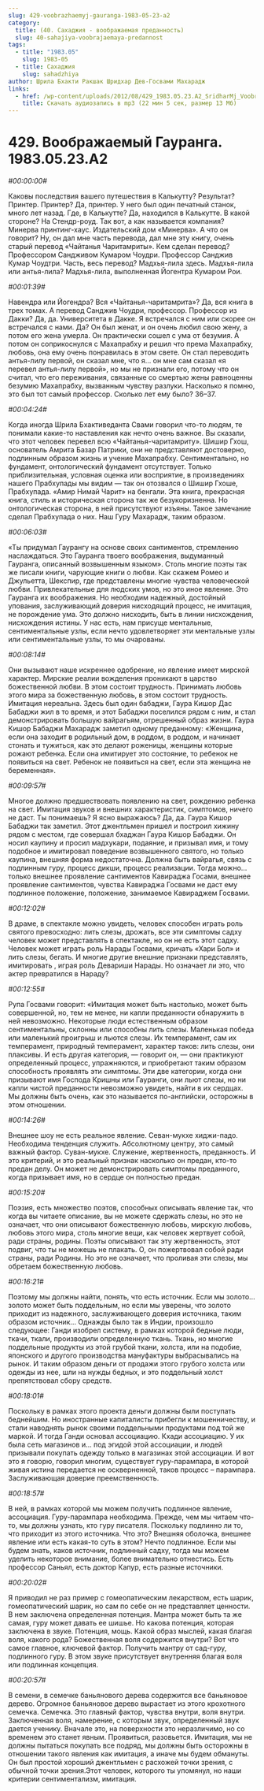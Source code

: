 ```yaml
---
slug: 429-voobrazhaemyj-gauranga-1983-05-23-a2
category:
  title: (40. Сахаджия - воображаемая преданность)
  slug: 40-sahajiya-voobrajaemaya-predannost
tags:
  - title: "1983.05"
    slug: 1983-05
  - title: Сахаджия
    slug: sahadzhiya
author: Шрила Бхакти Ракшак Шридхар Дев-Госвами Махарадж
links:
  - href: /wp-content/uploads/2012/08/429_1983.05.23.A2_SridharMj_Voobrajaemiy_Gauranga.mp3
    title: Скачать аудиозапись в mp3 (22 мин 5 сек, размер 13 Мб)
---
```


# 429. Воображаемый Гауранга. 1983.05.23.A2

*#00:00:00#*

Каковы последствия вашего путешествия в Калькутту? Результат? Принтер. Принтер? Да, принтер. У него был один печатный станок, много лет назад. Где, в Калькутте? Да, находился в Калькутте. В какой стороне? На Стендр-роуд. Так вот, а как называется компания? Минерва принтинг-хаус. Издательский дом «Минерва». А что он говорит? Ну, он дал мне часть перевода, дал мне эту книгу, очень старый перевод «Чайтанья Чаритамриты». Кем сделан перевод? Профессором Сандживом Кумаром Чоудри. Профессор Санджив Кумар Чоудтри. Часть, весь перевод? Мадхья-лила здесь. Мадхья-лила или антья-лила? Мадхья-лила, выполненная Йогентра Кумаром Рои.

*#00:01:39#*

Навендра или Йогендра? Вся «Чайтанья-чаритамрита»? Да, вся книга в трех томах. А перевод Санджив Чоудри, профессор. Профессор из Дакки? Да, да. Университета в Дакке. Я встречался с ним или скорее он встречался с нами. Да? Он был женат, и он очень любил свою жену, а потом его жена умерла. Он практически сошел с ума от безумия. А потом он соприкоснулся с Махапрабху и решил что према Махапрабху, любовь, она ему очень понравилась в этом свете. Он стал переводить антья-лилу первой, он сказал мне, что я… он мне сам сказал «я перевел антья-лилу первой», но мы не признали его, потому что он считал, что его переживания, связанные со смертью жены равноценны безумию Махапрабху, вызванным чувству разлуки. Насколько я помню, это был тот самый профессор. Сколько лет ему было? 36–37.

*#00:04:24#*

Когда иногда Шрила Бхактиведанта Свами говорил что-то людям, те понимали какие-то наставления как нечто очень важное. Вы сказали, что этот человек перевел всю «Чайтанья-чаритамриту». Шишир Гхош, основатель Амрита Базар Патрики, они не представляют достоверно, подлинным образом жизнь и учение Махапрабху. Сентиментально, но фундамент, онтологический фундамент отсутствует. Только приблизительная, условная оценка или восприятие, в произведениях нашего Прабхупады мы видим — так он отозвался о Шишир Гхоше, Прабхупада. «Амир Нимай Чарит» на бенгали. Эта книга, прекрасная книга, стиль и историческая сторона так же безукоризненна. Но онтологическая сторона, в ней присутствуют изъяны. Такое замечание сделал Прабхупада о них. Наш Гуру Махарадж, таким образом.

*#00:06:03#*

«Ты придумал Гаурангу на основе своих сантиментов, стремлению наслаждаться. Это Гауранга твоего воображения, выдуманный Гауранга, описанный возвышенным языком». Столь многие поэты так же писали книги, чарующие книги о любви. Как скажем Ромео и Джульетта, Шекспир, где представлены многие чувства человеческой любви. Привлекательные для людских умов, но это иное явление. Это Гауранга их воображения. Но необходим надежный, достойный упования, заслуживающий доверия нисходящий процесс, не имитация, не порождение ума. Это должно нисходить, быть в линии нисхождения, нисхождения истины. У нас есть, нам присуще ментальные, сентиментальные узлы, если нечто удовлетворяет эти ментальные узлы или сентиментальные узлы, то мы очарованы.

*#00:08:14#*

Они вызывают наше искреннее одобрение, но явление имеет мирской характер. Мирские реалии вожделения проникают в царство божественной любви. В этом состоит трудность. Принимать любовь этого мира за божественную любовь, в этом состоит трудность. Имитация нереальна. Здесь был один бабаджи, Гаура Кишор Дас Бабаджи жил в то время, и этот Бабаджи поселился рядом с ним, и стал демонстрировать большую вайрагьям, отрешенный образ жизни. Гаура Кишор Бабаджи Махарадж заметил одному преданному: «Женщина, если она заходит в родильный дом, в роддом, в роддом, и начинает стонать и тужиться, как это делают роженицы, женщины которые рожают ребенка. Если она имитирует это состояние, то ребенок не появиться на свет. Ребенок не появиться на свет, если эта женщина не беременная».

*#00:09:57#*

Многое должно предшествовать появлению на свет, рождению ребенка на свет. Имитация звуков и внешних характеристик, симптомов, ничего не даст. Ты понимаешь? Я ясно выражаюсь? Да, да. Гаура Кишор Бабаджи так заметил. Этот джентльмен пришел и построил хижину рядом с местом, где совершал бхаджан Гаура Кишор Бабаджи. Он носил каупину и просил мадхукари, подаяние, и призывал имя, и тому подобное и имитировал поведение возвышенного святого, но только каупина, внешняя форма недостаточна. Должна быть вайрагья, связь с подлинным гуру, процесс дикши, процесс реализации. Тогда можно… только внешнее проявление сантиментов Кавираджа Госами, внешнее проявление сантиментов, чувства Кавираджа Госвами не даст ему подлинное положение, положение, занимаемое Кавираджем Госвами.

*#00:12:02#*

В драме, в спектакле можно увидеть, человек способен играть роль святого превосходно: лить слезы, дрожать, все эти симптомы садху человек может представлять в спектакле, но он не есть этот садху. Человек может играть роль Нарады Госвами, кричать «Хари Бол» и лить слезы, бегать. И многие другие внешние признаки представлять, имитировать , играя роль Девариши Нарады. Но означает ли это, что актер превратился в Нараду?

*#00:12:55#*

Рупа Госвами говорит: «Имитация может быть настолько, может быть совершенной, но, тем не менее, ни капли преданности обнаружить в ней невозможно. Некоторые люди естественным образом сентиментальны, склонны или способны лить слезы. Маленькая победа или маленький проигрыш и льются слезы. Их темперамент, сам их темперамент, природный темперамент, характер таков: лить слезы, они плаксивы. И есть другая категория, — говорит он, — они практикуют определенный процесс, упражняются, и приобретают таким образом способность проявлять эти симптомы. Эти две категории, когда они призывают имя Господа Кришны или Гауранги, они льют слезы, но ни капли чистой преданности невозможно увидеть, найти в их сердцах. Мы должны быть очень, как это называется по-английски, осторожны в этом отношении.

*#00:14:26#*

Внешнее шоу не есть реальное явление. Севан-мукхе хиджи-падо. Необходима тенденция служить. Абсолютному центру, это самый важный фактор. Суван-мукхе. Служение, жертвенность, преданность. И это критерий, и это реальный признак насколько он предан, кто-то предан делу. Он может не демонстрировать симптомы преданного, когда призывает имя, но в сердце он полностью предан.

*#00:15:20#*

Поэзия, есть множество поэтов, способных описывать явление так, что когда вы читаете описание, вы не можете сдержать слезы, но это не означает, что они описывают божественную любовь, мирскую любовь, любовь этого мира, столь многие вещи, как человек жертвует собой, ради страны, родины. Поэты описывают так эту жертвенность, этот подвиг, что ты не можешь не плакать. О, он пожертвовал собой ради страны, ради Родины. Но это не означает, что проливая эти слезы, мы обретаем божественную любовь.

*#00:16:21#*

Поэтому мы должны найти, понять, что есть источник. Если мы золото… золото может быть поддельным, но если мы уверены, что золото приходит из надежного, заслуживающего доверия источника, таким образом источник… Однажды было так в Индии, произошло следующее: Ганди изобрел систему, в рамках которой бедные люди, ткачи, ткали, производили определенную ткань. Ткань, но многие поддельные продукты из этой грубой ткани, холста, или на подобие, японского и другого производства мануфактуры выбрасывались на рынок. И таким образом деньги от продажи этого грубого холста или одежды из нее, шли на нужды бедных, и это поддельный холст препятствовал сбору средств.

*#00:18:01#*

Поскольку в рамках этого проекта деньги должны были поступать беднейшим. Но иностранные капиталисты прибегли к мошенничеству, и стали наводнять рынок своими поддельными продуктами под той же маркой. И тогда Ганди основал ассоциацию. Кхади ассоциацию. У их была сеть магазинов и… под эгидой этой ассоциации, и людей призывали покупать одежду только в магазинах этой ассоциации. И вот это я говорю, говорил многим, существует гуру-парампара, в которой живая истина передается не оскверненной, таков процесс – парампара. Заслуживающая доверие преемственность.

*#00:18:57#*

В ней, в рамках которой мы можем получить подлинное явление, ассоциация. Гуру-парампара необходима. Прежде, чем мы читаем что-то, мы должны узнать, кто гуру писателя. Поскольку подлинно ли то, что приходит из этого источника. Что это? Внешняя оболочка, внешнее явление или есть какая-то суть в этом? Нечто подлинное. Если мы будем знать, каков источник, подлинный садху, тогда мы можем уделить некоторое внимание, более внимательно отнестись. Есть профессор Саньял, есть доктор Капур, есть разные источники.

*#00:20:02#*

Я приводил не раз пример с гомеопатическим лекарством, есть шарик, гомеопатический шарик, но сам по себе он не представляет ценности. В нем заключена определенная потенция. Мантра может быть та же самая, гуру может давать ее шишье. Но какова потенция, которая заключена в звуке. Потенция, мощь. Какой образ мыслей, какая благая воля, какого рода? Божественная воля содержится внутри? Вот что самое главное, ключевой фактор. Получить мантру от сад-гуру, подлинного гуру. В этом звуке присутствует внутренняя благая воля или подлинная концепция.

*#00:20:57#*

В семени, в семечке баньянового дерева содержится все баньяновое дерево. Огромное баньяновое дерево вырастает из этого крохотного семечка. Семечка. Это главный фактор, чувства внутри, воля внутри. Заключенная воля, намерение, с которым звук, определенный звук дается ученику. Вначале это, на поверхности это неразличимо, но со временем это станет явным. Проявиться, разовьется. Имитация, мы не должны пытаться покупать все подряд, мы должны быть осторожны в отношении такого явления как имитация, а иначе мы будем обмануты. Он был простой хороший джентльмен с расхожей точки зрения, с обычной точки зрения.Этот человек, которого ты упомянул, но наши критерии сентиментализм, имитация.

